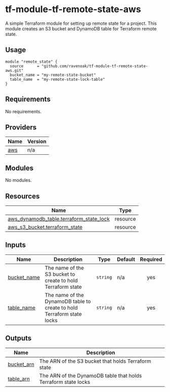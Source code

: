 <!-- BEGIN_TF_DOCS -->
# tf-module-tf-remote-state-aws
A simple Terraform module for setting up remote state for a project. This module creates an S3 bucket and DynamoDB table
for Terraform remote state.

## Usage
```hcl
module "remote_state" {
  source      = "github.com/ravenoak/tf-module-tf-remote-state-aws.git"
  bucket_name = "my-remote-state-bucket"
  table_name  = "my-remote-state-lock-table"
}
```

## Requirements

No requirements.

## Providers

| Name | Version |
|------|---------|
| <a name="provider_aws"></a> [aws](#provider\_aws) | n/a |

## Modules

No modules.

## Resources

| Name | Type |
|------|------|
| [aws_dynamodb_table.terraform_state_lock](https://registry.terraform.io/providers/hashicorp/aws/latest/docs/resources/dynamodb_table) | resource |
| [aws_s3_bucket.terraform_state](https://registry.terraform.io/providers/hashicorp/aws/latest/docs/resources/s3_bucket) | resource |

## Inputs

| Name | Description | Type | Default | Required |
|------|-------------|------|---------|:--------:|
| <a name="input_bucket_name"></a> [bucket\_name](#input\_bucket\_name) | The name of the S3 bucket to create to hold Terraform state | `string` | n/a | yes |
| <a name="input_table_name"></a> [table\_name](#input\_table\_name) | The name of the DynamoDB table to create to hold Terraform state locks | `string` | n/a | yes |

## Outputs

| Name | Description |
|------|-------------|
| <a name="output_bucket_arn"></a> [bucket\_arn](#output\_bucket\_arn) | The ARN of the S3 bucket that holds Terraform state |
| <a name="output_table_arn"></a> [table\_arn](#output\_table\_arn) | The ARN of the DynamoDB table that holds Terraform state locks |
<!-- END_TF_DOCS -->
